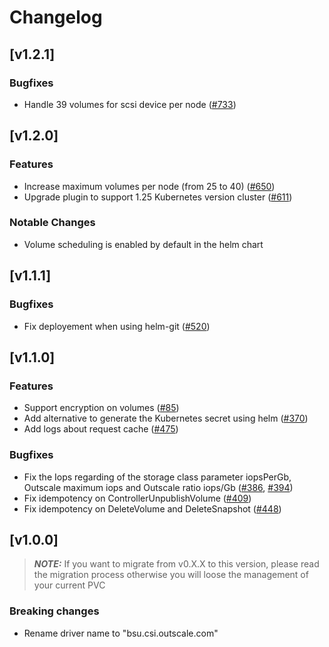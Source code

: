 # Changelog

## [v1.2.1]
### Bugfixes
* Handle 39 volumes for scsi device per node ([#733](https://github.com/outscale/osc-bsu-csi-driver/issues/733))

## [v1.2.0]
### Features
* Increase maximum volumes per node (from 25 to 40) ([#650](https://github.com/outscale/osc-bsu-csi-driver/pull/650))
* Upgrade plugin to support 1.25 Kubernetes version cluster ([#611](https://github.com/outscale/osc-bsu-csi-driver/pull/611))
### Notable Changes
* Volume scheduling is enabled by default in the helm chart
## [v1.1.1]
### Bugfixes
* Fix deployement when using helm-git ([#520](https://github.com/outscale-dev/osc-bsu-csi-driver/issues/520))
## [v1.1.0]
### Features
* Support encryption on volumes ([#85](https://github.com/outscale-dev/osc-bsu-csi-driver/issues/85))
* Add alternative to generate the Kubernetes secret using helm ([#370](https://github.com/outscale-dev/osc-bsu-csi-driver/pull/371))
* Add logs about request cache ([#475](https://github.com/outscale-dev/osc-bsu-csi-driver/pull/475))
### Bugfixes
* Fix the Iops regarding of the storage class parameter iopsPerGb, Outscale maximum iops and Outscale ratio iops/Gb ([#386](https://github.com/outscale-dev/osc-bsu-csi-driver/issues/386), [#394](https://github.com/outscale-dev/osc-bsu-csi-driver/issues/386))
* Fix idempotency on ControllerUnpublishVolume ([#409](https://github.com/outscale-dev/osc-bsu-csi-driver/issues/409))
* Fix idempotency on DeleteVolume and DeleteSnapshot ([#448](https://github.com/outscale-dev/osc-bsu-csi-driver/issues/448))
## [v1.0.0]
> **_NOTE:_** If you want to migrate from v0.X.X to this version, please read the migration process otherwise you will loose the management of your current PVC
### Breaking changes
* Rename driver name to "bsu.csi.outscale.com"
